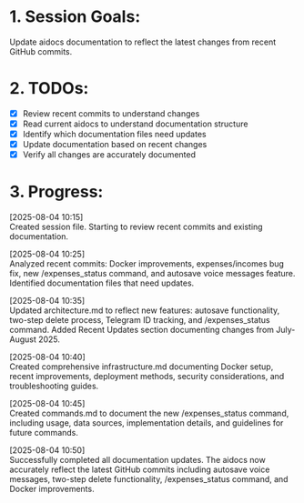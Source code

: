 # 1. Session Goals:
Update aidocs documentation to reflect the latest changes from recent GitHub commits.

# 2. TODOs:
- [x] Review recent commits to understand changes
- [x] Read current aidocs to understand documentation structure
- [x] Identify which documentation files need updates
- [x] Update documentation based on recent changes
- [x] Verify all changes are accurately documented

# 3. Progress:
[2025-08-04 10:15]  
Created session file. Starting to review recent commits and existing documentation.

[2025-08-04 10:25]  
Analyzed recent commits: Docker improvements, expenses/incomes bug fix, new /expenses_status command, and autosave voice messages feature. Identified documentation files that need updates.

[2025-08-04 10:35]  
Updated architecture.md to reflect new features: autosave functionality, two-step delete process, Telegram ID tracking, and /expenses_status command. Added Recent Updates section documenting changes from July-August 2025.

[2025-08-04 10:40]  
Created comprehensive infrastructure.md documenting Docker setup, recent improvements, deployment methods, security considerations, and troubleshooting guides.

[2025-08-04 10:45]  
Created commands.md to document the new /expenses_status command, including usage, data sources, implementation details, and guidelines for future commands.

[2025-08-04 10:50]  
Successfully completed all documentation updates. The aidocs now accurately reflect the latest GitHub commits including autosave voice messages, two-step delete functionality, /expenses_status command, and Docker improvements.